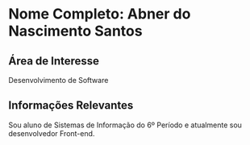 # Nome Completo: Abner do Nascimento Santos

## Área de Interesse
Desenvolvimento de Software

## Informações Relevantes
Sou aluno de Sistemas de Informação do 6º Período e atualmente sou desenvolvedor Front-end.